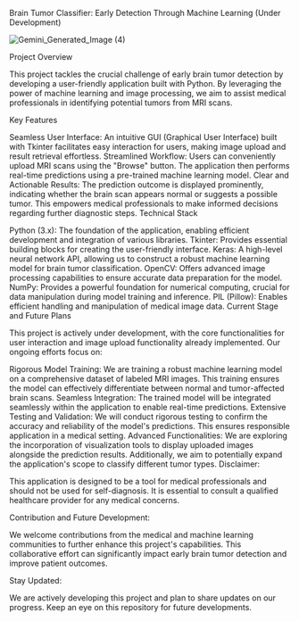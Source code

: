 Brain Tumor Classifier: Early Detection Through Machine Learning (Under Development)

 ![Gemini_Generated_Image (4)](https://github.com/youssef-khalf/GDSC_project/assets/115180292/8a9fbbb0-7c76-46c7-8f2e-49936f74140d)


Project Overview

This project tackles the crucial challenge of early brain tumor detection by developing a user-friendly application built with Python. By leveraging the power of machine learning and image processing, we aim to assist medical professionals in identifying potential tumors from MRI scans.

Key Features

Seamless User Interface: An intuitive GUI (Graphical User Interface) built with Tkinter facilitates easy interaction for users, making image upload and result retrieval effortless.
Streamlined Workflow: Users can conveniently upload MRI scans using the "Browse" button. The application then performs real-time predictions using a pre-trained machine learning model.
Clear and Actionable Results: The prediction outcome is displayed prominently, indicating whether the brain scan appears normal or suggests a possible tumor. This empowers medical professionals to make informed decisions regarding further diagnostic steps.
Technical Stack

Python (3.x): The foundation of the application, enabling efficient development and integration of various libraries.
Tkinter: Provides essential building blocks for creating the user-friendly interface.
Keras: A high-level neural network API, allowing us to construct a robust machine learning model for brain tumor classification.
OpenCV: Offers advanced image processing capabilities to ensure accurate data preparation for the model.
NumPy: Provides a powerful foundation for numerical computing, crucial for data manipulation during model training and inference.
PIL (Pillow): Enables efficient handling and manipulation of medical image data.
Current Stage and Future Plans

This project is actively under development, with the core functionalities for user interaction and image upload functionality already implemented. Our ongoing efforts focus on:

Rigorous Model Training: We are training a robust machine learning model on a comprehensive dataset of labeled MRI images. This training ensures the model can effectively differentiate between normal and tumor-affected brain scans.
Seamless Integration: The trained model will be integrated seamlessly within the application to enable real-time predictions.
Extensive Testing and Validation: We will conduct rigorous testing to confirm the accuracy and reliability of the model's predictions. This ensures responsible application in a medical setting.
Advanced Functionalities: We are exploring the incorporation of visualization tools to display uploaded images alongside the prediction results. Additionally, we aim to potentially expand the application's scope to classify different tumor types.
Disclaimer:

This application is designed to be a tool for medical professionals and should not be used for self-diagnosis. It is essential to consult a qualified healthcare provider for any medical concerns.

Contribution and Future Development:

We welcome contributions from the medical and machine learning communities to further enhance this project's capabilities. This collaborative effort can significantly impact early brain tumor detection and improve patient outcomes.

Stay Updated:

We are actively developing this project and plan to share updates on our progress. Keep an eye on this repository for future developments.
